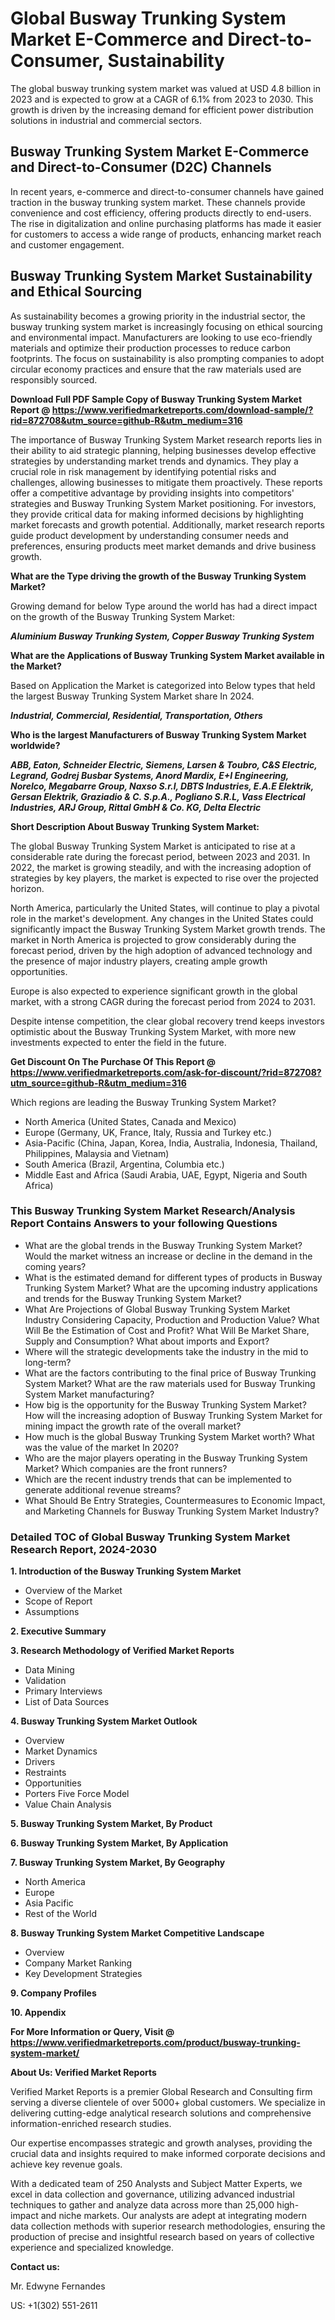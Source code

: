 <h1>Global Busway Trunking System Market E-Commerce and Direct-to-Consumer, Sustainability</h1><p class=""><p>The global busway trunking system market was valued at USD 4.8 billion in 2023 and is expected to grow at a CAGR of 6.1% from 2023 to 2030. This growth is driven by the increasing demand for efficient power distribution solutions in industrial and commercial sectors.</p><h2>Busway Trunking System Market E-Commerce and Direct-to-Consumer (D2C) Channels</h2><p>In recent years, e-commerce and direct-to-consumer channels have gained traction in the busway trunking system market. These channels provide convenience and cost efficiency, offering products directly to end-users. The rise in digitalization and online purchasing platforms has made it easier for customers to access a wide range of products, enhancing market reach and customer engagement.</p><h2>Busway Trunking System Market Sustainability and Ethical Sourcing</h2><p>As sustainability becomes a growing priority in the industrial sector, the busway trunking system market is increasingly focusing on ethical sourcing and environmental impact. Manufacturers are looking to use eco-friendly materials and optimize their production processes to reduce carbon footprints. The focus on sustainability is also prompting companies to adopt circular economy practices and ensure that the raw materials used are responsibly sourced.</p></p><p class=""><strong>Download Full PDF Sample Copy of Busway Trunking System Market Report @ <a href="https://www.verifiedmarketreports.com/download-sample/?rid=872708&utm_source=github-R&utm_medium=316" target="_blank">https://www.verifiedmarketreports.com/download-sample/?rid=872708&utm_source=github-R&utm_medium=316</a></strong></p><p>The importance of&nbsp;Busway Trunking System Market research reports lies in their ability to aid strategic planning, helping businesses develop effective strategies by understanding market trends and dynamics. They play a crucial role in risk management by identifying potential risks and challenges, allowing businesses to mitigate them proactively. These reports offer a competitive advantage by providing insights into competitors' strategies and Busway Trunking System Market positioning. For investors, they provide critical data for making informed decisions by highlighting market forecasts and growth potential. Additionally, market research reports guide product development by understanding consumer needs and preferences, ensuring products meet market demands and drive business growth.</p><p><strong>What are the&nbsp;Type driving the growth of the Busway Trunking System Market?</strong></p><p id="" class="">Growing demand for below Type around the world has had a direct impact on the growth of the Busway Trunking System Market:</p><p class=""><em><strong>Aluminium Busway Trunking System, Copper Busway Trunking System</strong></em></p><p class=""><strong>What are the&nbsp;Applications&nbsp;of Busway Trunking System Market available in the Market?</strong></p><p id="" class="">Based on Application the Market is categorized into Below types that held the largest Busway Trunking System Market share In 2024.</p><p class=""><em><strong>Industrial, Commercial, Residential, Transportation, Others</strong></em></p><p class=""><strong>Who is the largest Manufacturers of Busway Trunking System Market worldwide?</strong></p><p><em><strong>ABB, Eaton, Schneider Electric, Siemens, Larsen & Toubro, C&S Electric, Legrand, Godrej Busbar Systems, Anord Mardix, E+I Engineering, Norelco, Megabarre Group, Naxso S.r.l, DBTS Industries, E.A.E Elektrik, Gersan Elektrik, Graziadio & C. S.p.A., Pogliano S.R.L, Vass Electrical Industries, ARJ Group, Rittal GmbH & Co. KG, Delta Electric</strong></em></p><p id="" class=""><strong>Short Description About Busway Trunking System Market:</strong></p><p>The global Busway Trunking System Market is anticipated to rise at a considerable rate during the forecast period, between 2023 and 2031. In 2022, the market is growing steadily, and with the increasing adoption of strategies by key players, the market is expected to rise over the projected horizon.</p><p>North America, particularly the United States, will continue to play a pivotal role in the market's development. Any changes in the United States could significantly impact the Busway Trunking System Market growth trends. The market in North America is projected to grow considerably during the forecast period, driven by the high adoption of advanced technology and the presence of major industry players, creating ample growth opportunities.</p><p>Europe is also expected to experience significant growth in the global market, with a strong CAGR during the forecast period from 2024 to 2031.</p><p>Despite intense competition, the clear global recovery trend keeps investors optimistic about the Busway Trunking System Market, with more new investments expected to enter the field in the future.</p><p id="" class=""><strong>Get Discount On The Purchase Of This Report @ <a href="https://www.verifiedmarketreports.com/ask-for-discount/?rid=872708?utm_source=github-R&utm_medium=316" target="_blank">https://www.verifiedmarketreports.com/ask-for-discount/?rid=872708?utm_source=github-R&utm_medium=316</a></strong></p><p class="">Which regions are leading the Busway Trunking System Market?</p><ul><li>North America (United States, Canada and Mexico)</li><li>Europe (Germany, UK, France, Italy, Russia and Turkey etc.)</li><li>Asia-Pacific (China, Japan, Korea, India, Australia, Indonesia, Thailand, Philippines, Malaysia and Vietnam)</li><li>South America (Brazil, Argentina, Columbia etc.)</li><li>Middle East and Africa (Saudi Arabia, UAE, Egypt, Nigeria and South Africa)</li></ul><h3 id="" class="">This Busway Trunking System Market Research/Analysis Report Contains Answers to your following Questions</h3><ul><li>What are the global trends in the Busway Trunking System Market? Would the market witness an increase or decline in the demand in the coming years?</li><li>What is the estimated demand for different types of products in Busway Trunking System Market? What are the upcoming industry applications and trends for the Busway Trunking System Market?</li><li>What Are Projections of Global Busway Trunking System Market Industry Considering Capacity, Production and Production Value? What Will Be the Estimation of Cost and Profit? What Will Be Market Share, Supply and Consumption? What about imports and Export?</li><li>Where will the strategic developments take the industry in the mid to long-term?</li><li>What are the factors contributing to the final price of Busway Trunking System Market? What are the raw materials used for Busway Trunking System Market manufacturing?</li><li>How big is the opportunity for the Busway Trunking System Market? How will the increasing adoption of Busway Trunking System Market for mining impact the growth rate of the overall market?</li><li>How much is the global Busway Trunking System Market worth? What was the value of the market In 2020?</li><li>Who are the major players operating in the Busway Trunking System Market? Which companies are the front runners?</li><li>Which are the recent industry trends that can be implemented to generate additional revenue streams?</li><li>What Should Be Entry Strategies, Countermeasures to Economic Impact, and Marketing Channels for Busway Trunking System Market Industry?</li></ul><h3 id="" class="">Detailed TOC of Global Busway Trunking System Market Research Report, 2024-2030</h3><p id="" class=""><strong>1. Introduction of the Busway Trunking System Market</strong></p><ul><li>Overview of the Market</li><li>Scope of Report</li><li>Assumptions</li></ul><p id="" class=""><strong>2. Executive Summary</strong></p><p id="" class=""><strong>3. Research Methodology of Verified Market Reports</strong></p><ul><li>Data Mining</li><li>Validation</li><li>Primary Interviews</li><li>List of Data Sources</li></ul><p id="" class=""><strong>4. Busway Trunking System Market Outlook</strong></p><ul><li>Overview</li><li>Market Dynamics</li><li>Drivers</li><li>Restraints</li><li>Opportunities</li><li>Porters Five Force Model</li><li>Value Chain Analysis</li></ul><p id="" class=""><strong>5. Busway Trunking System Market, By Product</strong></p><p id="" class=""><strong>6. Busway Trunking System Market, By Application</strong></p><p id="" class=""><strong>7. Busway Trunking System Market, By Geography</strong></p><ul><li>North America</li><li>Europe</li><li>Asia Pacific</li><li>Rest of the World</li></ul><p id="" class=""><strong>8. Busway Trunking System Market Competitive Landscape</strong></p><ul><li>Overview</li><li>Company Market Ranking</li><li>Key Development Strategies</li></ul><p id="" class=""><strong>9. Company Profiles</strong></p><p id="" class=""><strong>10. Appendix</strong></p><p id="" class=""><strong>For More Information or Query, Visit @ <a href="https://www.verifiedmarketreports.com/product/busway-trunking-system-market/" target="_blank">https://www.verifiedmarketreports.com/product/busway-trunking-system-market/</a></strong></p><p id="" class=""><strong>About Us: Verified Market Reports</strong></p><p id="" class="">Verified Market Reports is a premier Global Research and Consulting firm serving a diverse clientele of over 5000+ global customers. We specialize in delivering cutting-edge analytical research solutions and comprehensive information-enriched research studies.</p><p id="" class="">Our expertise encompasses strategic and growth analyses, providing the crucial data and insights required to make informed corporate decisions and achieve key revenue goals.</p><p id="" class="">With a dedicated team of 250 Analysts and Subject Matter Experts, we excel in data collection and governance, utilizing advanced industrial techniques to gather and analyze data across more than 25,000 high-impact and niche markets. Our analysts are adept at integrating modern data collection methods with superior research methodologies, ensuring the production of precise and insightful research based on years of collective experience and specialized knowledge.</p><p id="" class=""><strong>Contact us:</strong></p><p id="" class="">Mr. Edwyne Fernandes</p><p id="" class="">US: +1(302) 551-2611</p>